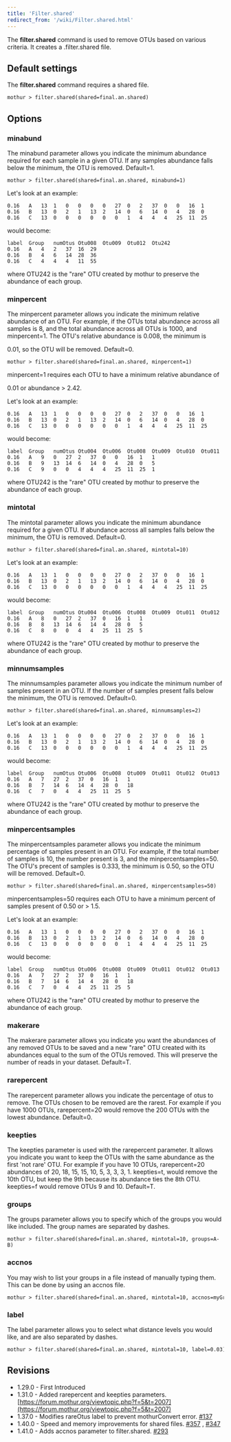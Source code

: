 ```yaml
---
title: 'Filter.shared'
redirect_from: '/wiki/Filter.shared.html'
---
```

The **filter.shared** command is used to remove OTUs based on various
criteria. It creates a .filter.shared file.


## Default settings

The **filter.shared** command requires a shared file.

    mothur > filter.shared(shared=final.an.shared)

## Options

### minabund

The minabund parameter allows you indicate the minimum abundance
required for each sample in a given OTU. If any samples abundance falls
below the minimum, the OTU is removed. Default=1.

    mothur > filter.shared(shared=final.an.shared, minabund=1)

Let's look at an example:

    0.16   A   13  1   0   0   0   0   27  0   2   37  0   0   16  1   
    0.16   B   13  0   2   1   13  2   14  0   6   14  0   4   28  0   
    0.16   C   13  0   0   0   0   0   0   1   4   4   4   25  11  25

would become:

    label  Group   numOtus Otu008  Otu009  Otu012  Otu242  
    0.16   A   4   2   37  16  29  
    0.16   B   4   6   14  28  36  
    0.16   C   4   4   4   11  55

where OTU242 is the "rare" OTU created by mothur to preserve the
abundance of each group.

### minpercent

The minpercent parameter allows you indicate the minimum relative
abundance of an OTU. For example, if the OTUs total abundance across all
samples is 8, and the total abundance across all OTUs is 1000, and
minpercent=1. The OTU's relative abundance is 0.008, the minimum is

0\.01, so the OTU will be removed. Default=0.

    mothur > filter.shared(shared=final.an.shared, minpercent=1)

minpercent=1 requires each OTU to have a minimum relative abundance of

0\.01 or abundance \> 2.42.

Let's look at an example:

    0.16   A   13  1   0   0   0   0   27  0   2   37  0   0   16  1   
    0.16   B   13  0   2   1   13  2   14  0   6   14  0   4   28  0   
    0.16   C   13  0   0   0   0   0   0   1   4   4   4   25  11  25

would become:

    label  Group   numOtus Otu004  Otu006  Otu008  Otu009  Otu010  Otu011  Otu012  Otu013  Otu242  
    0.16   A   9   0   27  2   37  0   0   16  1   1   
    0.16   B   9   13  14  6   14  0   4   28  0   5   
    0.16   C   9   0   0   4   4   4   25  11  25  1   

where OTU242 is the "rare" OTU created by mothur to preserve the
abundance of each group.

### mintotal

The mintotal parameter allows you indicate the minimum abundance
required for a given OTU. If abundance across all samples falls below
the minimum, the OTU is removed. Default=0.

    mothur > filter.shared(shared=final.an.shared, mintotal=10)

Let's look at an example:

    0.16   A   13  1   0   0   0   0   27  0   2   37  0   0   16  1   
    0.16   B   13  0   2   1   13  2   14  0   6   14  0   4   28  0   
    0.16   C   13  0   0   0   0   0   0   1   4   4   4   25  11  25

would become:

    label  Group   numOtus Otu004  Otu006  Otu008  Otu009  Otu011  Otu012  Otu013  Otu242  
    0.16   A   8   0   27  2   37  0   16  1   1   
    0.16   B   8   13  14  6   14  4   28  0   5   
    0.16   C   8   0   0   4   4   25  11  25  5   

where OTU242 is the "rare" OTU created by mothur to preserve the
abundance of each group.

### minnumsamples

The minnumsamples parameter allows you indicate the minimum number of
samples present in an OTU. If the number of samples present falls below
the minimum, the OTU is removed. Default=0.

    mothur > filter.shared(shared=final.an.shared, minnumsamples=2)

Let's look at an example:

    0.16   A   13  1   0   0   0   0   27  0   2   37  0   0   16  1   
    0.16   B   13  0   2   1   13  2   14  0   6   14  0   4   28  0   
    0.16   C   13  0   0   0   0   0   0   1   4   4   4   25  11  25

would become:

    label  Group   numOtus Otu006  Otu008  Otu009  Otu011  Otu012  Otu013  Otu242  
    0.16   A   7   27  2   37  0   16  1   1   
    0.16   B   7   14  6   14  4   28  0   18  
    0.16   C   7   0   4   4   25  11  25  5       

where OTU242 is the "rare" OTU created by mothur to preserve the
abundance of each group.

### minpercentsamples

The minpercentsamples parameter allows you indicate the minimum
percentage of samples present in an OTU. For example, if the total
number of samples is 10, the number present is 3, and the
minpercentsamples=50. The OTU's precent of samples is 0.333, the
minimum is 0.50, so the OTU will be removed. Default=0.

    mothur > filter.shared(shared=final.an.shared, minpercentsamples=50)

minpercentsamples=50 requires each OTU to have a minimum percent of
samples present of 0.50 or \> 1.5.

Let's look at an example:

    0.16   A   13  1   0   0   0   0   27  0   2   37  0   0   16  1   
    0.16   B   13  0   2   1   13  2   14  0   6   14  0   4   28  0   
    0.16   C   13  0   0   0   0   0   0   1   4   4   4   25  11  25

would become:

    label  Group   numOtus Otu006  Otu008  Otu009  Otu011  Otu012  Otu013  Otu242  
    0.16   A   7   27  2   37  0   16  1   1   
    0.16   B   7   14  6   14  4   28  0   18  
    0.16   C   7   0   4   4   25  11  25  5       

where OTU242 is the "rare" OTU created by mothur to preserve the
abundance of each group.

### makerare

The makerare parameter allows you indicate you want the abundances of
any removed OTUs to be saved and a new "rare" OTU created with its
abundances equal to the sum of the OTUs removed. This will preserve the
number of reads in your dataset. Default=T.

### rarepercent

The rarepercent parameter allows you indicate the percentage of otus to
remove. The OTUs chosen to be removed are the rarest. For example if you
have 1000 OTUs, rarepercent=20 would remove the 200 OTUs with the lowest
abundance. Default=0.

### keepties

The keepties parameter is used with the rarepercent parameter. It allows
you indicate you want to keep the OTUs with the same abundance as the
first 'not rare' OTU. For example if you have 10 OTUs, rarepercent=20
abundances of 20, 18, 15, 15, 10, 5, 3, 3, 3, 1. keepties=t, would
remove the 10th OTU, but keep the 9th because its abundance ties the 8th
OTU. keepties=f would remove OTUs 9 and 10. Default=T.

### groups

The groups parameter allows you to specify which of the groups you would
like included. The group names are separated by dashes.

    mothur > filter.shared(shared=final.an.shared, mintotal=10, groups=A-B)

### accnos

You may wish to list your groups in a file instead of manually typing
them. This can be done by using an accnos file.

    mothur > filter.shared(shared=final.an.shared, mintotal=10, accnos=myGroups.accnos)

### label

The label parameter allows you to select what distance levels you would
like, and are also separated by dashes.

    mothur > filter.shared(shared=final.an.shared, mintotal=10, label=0.03)

## Revisions

-   1.29.0 - First Introduced
-   1.31.0 - Added rarepercent and keepties parameters.
    [https://forum.mothur.org/viewtopic.php?f=5&t=2007](https://forum.mothur.org/viewtopic.php?f=5&t=2007)
-   1.37.0 - Modifies rareOtus label to prevent mothurConvert error.
    [\#137](https://github.com/mothur/mothur/issues/137)
-   1.40.0 - Speed and memory improvements for shared files.
    [\#357](https://github.com/mothur/mothur/issues/357) ,
    [\#347](https://github.com/mothur/mothur/issues/347)
-   1.41.0 - Adds accnos parameter to filter.shared.
    [\#293](https://github.com/mothur/mothur/issues/293)
